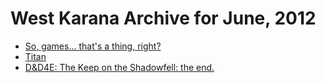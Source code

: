 # West Karana Archive for June, 2012

* [So, games... that's a thing, right?](10211.md)
* [Titan](10215.md)
* [D&D4E: The Keep on the Shadowfell: the end.](10219.md)
